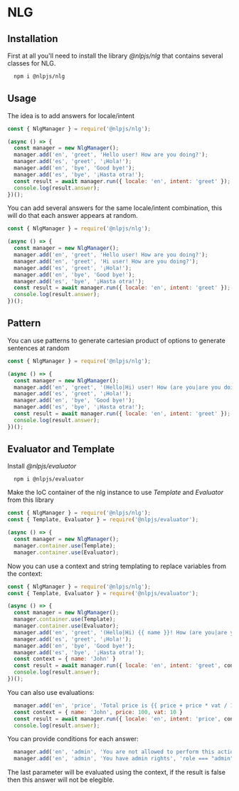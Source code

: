 # NLG

## Installation

First at all you'll need to install the library _@nlpjs/nlg_ that contains several classes for NLG.

```bash
  npm i @nlpjs/nlg
```

## Usage

The idea is to add answers for locale/intent

```javascript
const { NlgManager } = require('@nlpjs/nlg');

(async () => {
  const manager = new NlgManager();
  manager.add('en', 'greet', 'Hello user! How are you doing?');
  manager.add('es', 'greet', '¡Hola!');
  manager.add('en', 'bye', 'Good bye!');
  manager.add('es', 'bye', '¡Hasta otra!');
  const result = await manager.run({ locale: 'en', intent: 'greet' });
  console.log(result.answer);
})();
```

You can add several answers for the same locale/intent combination, this will do that each answer appears at random.

```javascript
const { NlgManager } = require('@nlpjs/nlg');

(async () => {
  const manager = new NlgManager();
  manager.add('en', 'greet', 'Hello user! How are you doing?');
  manager.add('en', 'greet', 'Hi user! How are you doing?');
  manager.add('es', 'greet', '¡Hola!');
  manager.add('en', 'bye', 'Good bye!');
  manager.add('es', 'bye', '¡Hasta otra!');
  const result = await manager.run({ locale: 'en', intent: 'greet' });
  console.log(result.answer);
})();
```

## Pattern

You can use patterns to generate cartesian product of options to generate sentences at random

```javascript
const { NlgManager } = require('@nlpjs/nlg');

(async () => {
  const manager = new NlgManager();
  manager.add('en', 'greet', '(Hello|Hi) user! How (are you|are you doing|is it going)?');
  manager.add('es', 'greet', '¡Hola!');
  manager.add('en', 'bye', 'Good bye!');
  manager.add('es', 'bye', '¡Hasta otra!');
  const result = await manager.run({ locale: 'en', intent: 'greet' });
  console.log(result.answer);
})();
```

## Evaluator and Template

Install _@nlpjs/evaluator_

```shell
  npm i @nlpjs/evaluator
```

Make the IoC container of the nlg instance to use _Template_ and _Evaluator_ from this library

```javascript
const { NlgManager } = require('@nlpjs/nlg');
const { Template, Evaluator } = require('@nlpjs/evaluator');

(async () => {
  const manager = new NlgManager();
  manager.container.use(Template);
  manager.container.use(Evaluator);
```

Now you can use a context and string templating to replace variables from the context:

```javascript
const { NlgManager } = require('@nlpjs/nlg');
const { Template, Evaluator } = require('@nlpjs/evaluator');

(async () => {
  const manager = new NlgManager();
  manager.container.use(Template);
  manager.container.use(Evaluator);
  manager.add('en', 'greet', '(Hello|Hi) {{ name }}! How (are you|are you doing|is it going)?');
  manager.add('es', 'greet', '¡Hola!');
  manager.add('en', 'bye', 'Good bye!');
  manager.add('es', 'bye', '¡Hasta otra!');
  const context = { name: 'John' }
  const result = await manager.run({ locale: 'en', intent: 'greet', context });
  console.log(result.answer);
})();
```

You can also use evaluations:

```javascript
  manager.add('en', 'price', 'Total price is {{ price + price * vat / 100 }}$');
  const context = { name: 'John', price: 100, vat: 10 }
  const result = await manager.run({ locale: 'en', intent: 'price', context });
  console.log(result.answer);
```

You can provide conditions for each answer:

```javascript
  manager.add('en', 'admin', 'You are not allowed to perform this action', 'role !== "admin"');
  manager.add('en', 'admin', 'You have admin rights', 'role === "admin"');
```

The last parameter will be evaluated using the context, if the result is false then this answer will not be elegible.

